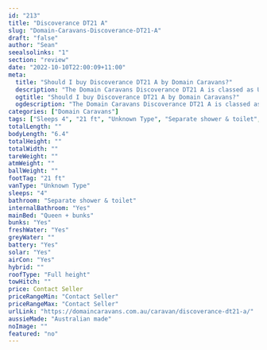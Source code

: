 ```yaml
---
id: "213"
title: "Discoverance DT21 A"
slug: "Domain-Caravans-Discoverance-DT21-A"
draft: "false"
author: "Sean"
seealsolinks: "1"
section: "review"
date: "2022-10-10T22:00:09+11:00"
meta:
  title: "Should I buy Discoverance DT21 A by Domain Caravans?"
  description: "The Domain Caravans Discoverance DT21 A is classed as Unknown Type, and sleeps 4 people. It is Australian made and comes in at 21 ft. It generally has Separate shower & toilet."
  ogtitle: "Should I buy Discoverance DT21 A by Domain Caravans?"
  ogdescription: "The Domain Caravans Discoverance DT21 A is classed as Unknown Type, and sleeps 4 people. It is Australian made and comes in at 21 ft. It generally has Separate shower & toilet."
categories: ["Domain Caravans"]
tags: ["Sleeps 4", "21 ft", "Unknown Type", "Separate shower & toilet", "Full height", "Price Unknown", "Australian made"]
totalLength: ""
bodyLength: "6.4"
totalHeight: ""
totalWidth: ""
tareWeight: ""
atmWeight: ""
ballWeight: ""
footTag: "21 ft"
vanType: "Unknown Type"
sleeps: "4"
bathroom: "Separate shower & toilet"
internalBathroom: "Yes"
mainBed: "Queen + bunks"
bunks: "Yes"
freshWater: "Yes"
greyWater: ""
battery: "Yes"
solar: "Yes"
airCon: "Yes"
hybrid: ""
roofType: "Full height"
towHitch: ""
price: Contact Seller
priceRangeMin: "Contact Seller"
priceRangeMax: "Contact Seller"
urlLink: "https://domaincaravans.com.au/caravan/discoverance-dt21-a/"
aussieMade: "Australian made"
noImage: ""
featured: "no"
---
```

